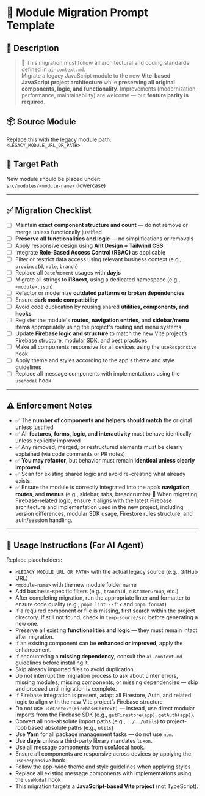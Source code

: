 # 🔁 Module Migration Prompt Template

## 📝 Description

> 🔗 This migration must follow all architectural and coding standards defined in `ai-context.md`.  
> Migrate a legacy JavaScript module to the new **Vite-based JavaScript project architecture** while **preserving all original components, logic, and functionality**. Improvements (modernization, performance, maintainability) are welcome — but **feature parity is required**.

## 📦 Source Module

Replace this with the legacy module path:  
`<LEGACY_MODULE_URL_OR_PATH>`

## 📂 Target Path

New module should be placed under:  
`src/modules/<module-name>` (lowercase)

---

## ✅ Migration Checklist

- [ ] Maintain **exact component structure and count** — do not remove or merge unless functionally justified
- [ ] **Preserve all functionalities and logic** — no simplifications or removals
- [ ] Apply responsive design using **Ant Design + Tailwind CSS**
- [ ] Integrate **Role-Based Access Control (RBAC)** as applicable
- [ ] Filter or restrict data access using relevant business context (e.g., `provinceId`, `role`, `branch`)
- [ ] Replace all `Date`/`moment` usages with **dayjs**
- [ ] Migrate all strings to **i18next**, using a dedicated namespace (e.g., `<module>.json`)
- [ ] Refactor or modernize **outdated patterns or broken dependencies**
- [ ] Ensure **dark mode compatibility**
- [ ] Avoid code duplication by reusing shared **utilities, components, and hooks**
- [ ] Register the module's **routes**, **navigation entries**, and **sidebar/menu items** appropriately using the project's routing and menu systems
- [ ] Update **Firebase logic and structure** to match the new Vite project’s Firebase structure, modular SDK, and best practices
- [ ] Make all components responsive for all devices using the `useResponsive` hook
- [ ] Apply theme and styles according to the app's theme and style guidelines
- [ ] Replace all message components with implementations using the `useModal` hook

---

## ⚠️ Enforcement Notes

- ✅ The **number of components and helpers should match** the original unless justified
- ✅ All **features, forms, logic, and interactivity** must behave identically unless explicitly improved
- ✅ Any removed, merged, or restructured elements must be clearly explained (via code comments or PR notes)
- ✅ **You may refactor**, but behavior must remain **identical unless clearly improved**.
- ✅ Scan for existing shared logic and avoid re-creating what already exists.
- ✅ Ensure the module is correctly integrated into the app’s **navigation**, **routes**, and **menus** (e.g., sidebar, tabs, breadcrumbs)
  🔧 When migrating Firebase-related logic, ensure it aligns with the latest Firebase architecture and implementation used in the new project, including version differences, modular SDK usage, Firestore rules structure, and auth/session handling.

---

## 📌 Usage Instructions (For AI Agent)

Replace placeholders:

- `<LEGACY_MODULE_URL_OR_PATH>` with the actual legacy source (e.g., GitHub URL)
- `<module-name>` with the new module folder name
- Add business-specific filters (e.g., `branchId`, `customerGroup`, etc.)
- After completing migration, run the appropriate linter and formatter to ensure code quality (e.g., `pnpm lint --fix` and `pnpm format`)
- If a required component or file is missing, first search within the project directory. If still not found, check in `temp-source/src` before generating a new one.
- Preserve all existing **functionalities and logic** — they must remain intact after migration.
- If an existing component can be **enhanced or improved**, apply the enhancement.
- If encountering a **missing dependency**, consult the `ai-context.md` guidelines before installing it.
- Skip already imported files to avoid duplication.
- Do not interrupt the migration process to ask about Linter errors, missing modules, missing components, or missing dependencies — skip and proceed until migration is complete.
- If Firebase integration is present, adapt all Firestore, Auth, and related logic to align with the new Vite project’s Firebase structure
- Do not use `useContext(FirebaseContext)` — instead, use direct modular imports from the Firebase SDK (e.g., `getFirestore(app)`, `getAuth(app)`).
- Convert all non-absolute import paths (e.g., `../../utils`) to project-root-based absolute paths (e.g., `utils`)
- Use **Yarn** for all package management tasks — do not use `npm`.
- Use **dayjs** unless a third-party library mandates `luxon`.
- Use all message components from useModal hook.
- Ensure all components are responsive across devices by applying the `useResponsive` hook
- Follow the app-wide theme and style guidelines when applying styles
- Replace all existing message components with implementations using the `useModal` hook
- This migration targets a **JavaScript-based Vite project** (not TypeScript).
